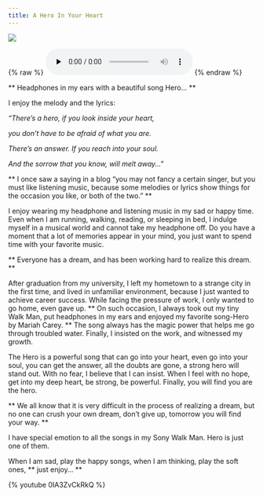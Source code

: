 ```yaml
---
title: A Hero In Your Heart
---
```


![](https://68.media.tumblr.com/b558339bf2e8a74548075bb4ac55bd47/tumblr_inline_oqdwxuhPEC1um1hre_540.jpg)

{% raw %}
<audio id="player2" preload="none" controls style="max-width: 100%">
  <source src="Hero - Mariah Carey (Lyrics).mp3" type="audio/mp3">
</audio>
{% endraw %}

** Headphones in my ears with a beautiful song Hero… **

I enjoy the melody and the lyrics:

*“There’s a hero, if you look inside your heart,* 

*you don’t have to be afraid of what you are.*

*There’s an answer. If you reach into your soul.*

*And the sorrow that you know, will melt away…"*

** I once saw a saying in a blog “you may not fancy a certain singer, but you must like listening music, because some melodies or lyrics show things for the occasion you like, or both of the two.” **

I enjoy wearing my headphone and listening music in my sad or happy time. Even when I am running, walking, reading, or sleeping in bed, I indulge myself in a musical world and cannot take my headphone off. Do you have a moment that a lot of memories appear in your mind, you just want to spend time with your favorite music.

** Everyone has a dream, and has been working hard to realize this dream. **

After graduation from my university, I left my hometown to a strange city in the first time, and lived in unfamiliar environment, because I just wanted to achieve career success. While facing the pressure of work, I only wanted to go home, even gave up. ** On such occasion, I always took out my tiny Walk Man, put headphones in my ears and enjoyed my favorite song-Hero by Mariah Carey. ** The song always has the magic power that helps me go through troubled water. Finally, I insisted on the work, and witnessed my growth.

The Hero is a powerful song that can go into your heart, even go into your soul, you can get the answer, all the doubts are gone, a strong hero will stand out. With no fear, I believe that I can insist. When I feel with no hope, get into my deep heart, be strong, be powerful. Finally, you will find you are the hero.

** We all know that it is very difficult in the process of realizing a dream, but no one can crush your own dream, don’t give up, tomorrow you will find your way. **

I have special emotion to all the songs in my Sony Walk Man. Hero is just one of them.

When I am sad, play the happy songs, when I am thinking, play the soft ones, ** just enjoy… **

{% youtube 0IA3ZvCkRkQ %}


